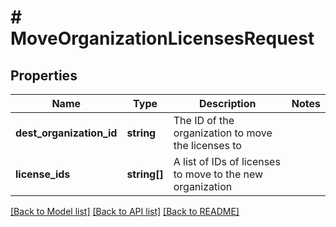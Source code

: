 # # MoveOrganizationLicensesRequest

## Properties

Name | Type | Description | Notes
------------ | ------------- | ------------- | -------------
**dest_organization_id** | **string** | The ID of the organization to move the licenses to |
**license_ids** | **string[]** | A list of IDs of licenses to move to the new organization |

[[Back to Model list]](../../README.md#models) [[Back to API list]](../../README.md#endpoints) [[Back to README]](../../README.md)
